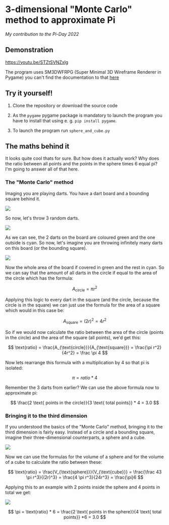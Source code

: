 # 3-dimensional "Monte Carlo" method to approximate Pi
*My contribution to the Pi-Day 2022*

##  Demonstration
https://youtu.be/STZtSVNZxlg

The program uses SM3DWFRPG (Super Minimal 3D Wireframe Renderer in Pygame) you can't find the documentation to that [here](about:blank)

## Try it yourself!

1. Clone the repository or download the source code

2. As the `pygame` pygame package is mandatory to launch the program you have to install that using e. g. `pip install pygame`.

3. To launch the program run `sphere_and_cube.py`


## The maths behind it

It looks quite cool thats for sure. But how does it actually work? Why does the ratio between 
all points and the points in the sphere times 6 equal pi? I'm going to answer all of that here.

### The "Monte Carlo" method

Imaging you are playing darts. You have a dart board and a bounding square behind it.

![](https://i.imgur.com/KYp3yO1.png)

So now, let's throw 3 random darts.

![](https://i.imgur.com/P2slYHZ.png)

As we can see, the 2 darts on the board are coloured green and the one outside is cyan. 
So now, let's imagine you are throwing infinitely many darts on this board (or the bounding square).

![](https://i.imgur.com/PUXyE7F.png)

Now the whole area of the board if covered in green and the rest in cyan. So we can say that the 
amount of all darts in the circle if equal to the area of the circle which has the formula:

$$
A_{\text{circle}} = \pi r^2
$$



Applying this logic to every dart in the square (and the circle, because the circle is in the square) 
we can just use the formula for the area of a square which would in this case be:

$$
A_{\text{square}} = (2r)^2 = 4r^2
$$


So if we would now calculate the ratio between the area of the circle (points in the circle) and the area 
of the square (all points), we'd get this:

$$
\text{ratio} = \frac{A_{\text{circle}}}{A_{\text{square}}} = \frac{\pi r^2}{4r^2} = \frac \pi 4
$$


Now lets rearrange this formula with a multiplication by 4 so that pi is isolated:

$$
\pi = ratio * 4
$$


Remember the 3 darts from earlier? We can use the above formula now to approximate pi:

$$
\frac{2 \text{ points in the circle}}{3 \text{ total points}} * 4 = 3.0
$$


### Bringing it to the third dimension

If you understood the basics of the "Monte Carlo" method, bringing it to the third dimension is fairly easy. 
Instead of a circle and a bounding square, imagine their three-dimensional counterparts, a sphere and a cube.

![](https://user-images.githubusercontent.com/87434959/158021973-91aa0b22-113a-47d1-9c88-82b214346d57.png)

Now we can use the formulas for the volume of a sphere and for the volume of a cube to calculate the ratio between these:

$$
\text{ratio} = \frac{V_{\text{sphere}}}{V_{\text{cube}}} = \frac{\frac 43 \pi r^3}{(2r)^3} = \frac{4 \pi r^3}{24r^3} = \frac{\pi}6
$$


Applying this to an example with 2 points inside the sphere and 4 points in total we get:

![](https://i.imgur.com/V1RhtqE.png)

$$
\pi = \text{ratio} * 6 = \frac{2 \text{ points in the sphere}}{4 \text{ total points}} *6 = 3.0
$$
